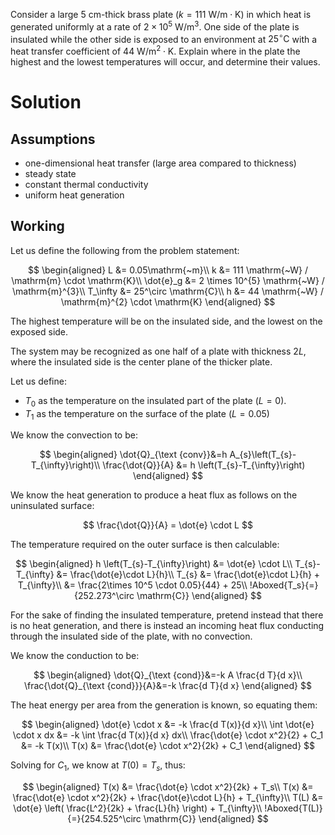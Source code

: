 Consider a large $5\mathrm{~cm}$-thick brass plate ($k=111 \mathrm{~W} / \mathrm{m} \cdot \mathrm{K}$) in which heat is generated uniformly at a rate of $2 \times 10^{5} \mathrm{~W} / \mathrm{m}^{3}$. One side of the plate is insulated while the other side is exposed to an environment at $25^{\circ} \mathrm{C}$ with a heat transfer coefficient of $44 \mathrm{~W} / \mathrm{m}^{2} \cdot \mathrm{K}$. Explain where in the plate the highest and the lowest temperatures will occur, and determine their values.

# Solution

## Assumptions

* one-dimensional heat transfer (large area compared to thickness)
* steady state
* constant thermal conductivity
* uniform heat generation

## Working

Let us define the following from the problem statement:

$$
\begin{aligned}
L &= 0.05\mathrm{~m}\\
k &= 111 \mathrm{~W} / \mathrm{m} \cdot \mathrm{K}\\
\dot{e}_g &= 2 \times 10^{5} \mathrm{~W} / \mathrm{m}^{3}\\
T_\infty &= 25^\circ \mathrm{C}\\
h &= 44 \mathrm{~W} / \mathrm{m}^{2} \cdot \mathrm{K}
\end{aligned}
$$

The highest temperature will be on the insulated side, and the lowest on the exposed side.

The system may be recognized as one half of a plate with thickness $2L$, where the insulated side is the center plane of the thicker plate.

Let us define:

* $T_0$ as the temperature on the insulated part of the plate ($L=0$).
* $T_1$ as the temperature on the surface of the plate ($L=0.05$)

We know the convection to be:

$$
\begin{aligned}
\dot{Q}_{\text {conv}}&=h A_{s}\left(T_{s}-T_{\infty}\right)\\
\frac{\dot{Q}}{A} &= h \left(T_{s}-T_{\infty}\right)
\end{aligned}
$$

We know the heat generation to produce a heat flux as follows on the uninsulated surface:

$$
\frac{\dot{Q}}{A} = \dot{e} \cdot L
$$

The temperature required on the outer surface is then calculable:

$$
\begin{aligned}
h \left(T_{s}-T_{\infty}\right) &= \dot{e} \cdot L\\
T_{s}-T_{\infty} &= \frac{\dot{e}\cdot L}{h}\\
T_{s} &= \frac{\dot{e}\cdot L}{h} + T_{\infty}\\
&= \frac{2\times 10^5 \cdot 0.05}{44} + 25\\
!Aboxed{T_s}{=}{252.273^\circ \mathrm{C}}
\end{aligned}
$$

For the sake of finding the insulated temperature, pretend instead that there is no heat generation, and there is instead an incoming heat flux conducting through the insulated side of the plate, with no convection.

We know the conduction to be:

$$
\begin{aligned}
\dot{Q}_{\text {cond}}&=-k A \frac{d T}{d x}\\
\frac{\dot{Q}_{\text {cond}}}{A}&=-k \frac{d T}{d x}
\end{aligned}
$$

The heat energy per area from the generation is known, so equating them:

$$
\begin{aligned}
\dot{e} \cdot x &= -k \frac{d T(x)}{d x}\\
\int \dot{e} \cdot x dx &= -k \int \frac{d T(x)}{d x} dx\\
\frac{\dot{e} \cdot x^2}{2} + C_1 &= -k T(x)\\
T(x) &= \frac{\dot{e} \cdot x^2}{2k} + C_1
\end{aligned}
$$

Solving for $C_1$, we know at $T(0)=T_s$, thus:

$$
\begin{aligned}
T(x) &= \frac{\dot{e} \cdot x^2}{2k} + T_s\\
T(x) &= \frac{\dot{e} \cdot x^2}{2k} + \frac{\dot{e}\cdot L}{h} + T_{\infty}\\
T(L) &= \dot{e} \left( \frac{L^2}{2k} + \frac{L}{h} \right) + T_{\infty}\\
!Aboxed{T(L)}{=}{254.525^\circ \mathrm{C}}
\end{aligned}
$$